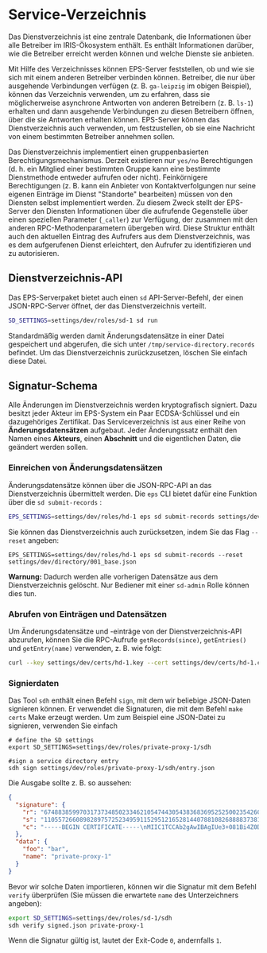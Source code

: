 # Service-Verzeichnis

Das Dienstverzeichnis ist eine zentrale Datenbank, die Informationen über alle Betreiber im IRIS-Ökosystem enthält. Es enthält Informationen darüber, wie die Betreiber erreicht werden können und welche Dienste sie anbieten.

Mit Hilfe des Verzeichnisses können EPS-Server feststellen, ob und wie sie sich mit einem anderen Betreiber verbinden können. Betreiber, die nur über ausgehende Verbindungen verfügen (z. B. `ga-leipzig` im obigen Beispiel), können das Verzeichnis verwenden, um zu erfahren, dass sie möglicherweise asynchrone Antworten von anderen Betreibern (z. B. `ls-1`) erhalten und dann ausgehende Verbindungen zu diesen Betreibern öffnen, über die sie Antworten erhalten können. EPS-Server können das Dienstverzeichnis auch verwenden, um festzustellen, ob sie eine Nachricht von einem bestimmten Betreiber annehmen sollen.

Das Dienstverzeichnis implementiert einen gruppenbasierten Berechtigungsmechanismus. Derzeit existieren nur `yes/no` Berechtigungen (d. h. ein Mitglied einer bestimmten Gruppe kann eine bestimmte Dienstmethode entweder aufrufen oder nicht). Feinkörnigere Berechtigungen (z. B. kann ein Anbieter von Kontaktverfolgungen nur seine eigenen Einträge im Dienst "Standorte" bearbeiten) müssen von den Diensten selbst implementiert werden. Zu diesem Zweck stellt der EPS-Server den Diensten Informationen über die aufrufende Gegenstelle über einen speziellen Parameter (`_caller`) zur Verfügung, der zusammen mit den anderen RPC-Methodenparametern übergeben wird. Diese Struktur enthält auch den aktuellen Eintrag des Aufrufers aus dem Dienstverzeichnis, was es dem aufgerufenen Dienst erleichtert, den Aufrufer zu identifizieren und zu autorisieren.

## Dienstverzeichnis-API

Das EPS-Serverpaket bietet auch einen `sd` API-Server-Befehl, der einen JSON-RPC-Server öffnet, der das Dienstverzeichnis verteilt.

```bash
SD_SETTINGS=settings/dev/roles/sd-1 sd run
```

Standardmäßig werden damit Änderungsdatensätze in einer Datei gespeichert und abgerufen, die sich unter `/tmp/service-directory.records` befindet. Um das Dienstverzeichnis zurückzusetzen, löschen Sie einfach diese Datei.

## Signatur-Schema

Alle Änderungen im Dienstverzeichnis werden kryptografisch signiert. Dazu besitzt jeder Akteur im EPS-System ein Paar ECDSA-Schlüssel und ein dazugehöriges Zertifikat. Das Serviceverzeichnis ist aus einer Reihe von **Änderungsdatensätzen** aufgebaut. Jeder Änderungssatz enthält den Namen eines **Akteurs**, einen **Abschnitt** und die eigentlichen Daten, die geändert werden sollen.

### Einreichen von Änderungsdatensätzen

Änderungsdatensätze können über die JSON-RPC-API an das Dienstverzeichnis übermittelt werden. Die `eps` CLI bietet dafür eine Funktion über die `sd submit-records` :

```bash
EPS_SETTINGS=settings/dev/roles/hd-1 eps sd submit-records settings/dev/directory/001_base.json
```

Sie können das Dienstverzeichnis auch zurücksetzen, indem Sie das Flag `--reset` angeben:

```
EPS_SETTINGS=settings/dev/roles/hd-1 eps sd submit-records --reset settings/dev/directory/001_base.json
```

**Warnung:** Dadurch werden alle vorherigen Datensätze aus dem Dienstverzeichnis gelöscht. Nur Bediener mit einer `sd-admin` Rolle können dies tun.

### Abrufen von Einträgen und Datensätzen

Um Änderungsdatensätze und -einträge von der Dienstverzeichnis-API abzurufen, können Sie die RPC-Aufrufe `getRecords(since)`, `getEntries()` und `getEntry(name)` verwenden, z. B. wie folgt:

```bash
curl --key settings/dev/certs/hd-1.key --cert settings/dev/certs/hd-1.crt --cacert settings/dev/certs/root.crt --resolve sd-1:3322:127.0.0.1 https://sd-1:3322/jsonrpc --header "Content-Type: application/json" --data '{"jsonrpc": "2.0", "method": "getRecords", "params": {"since": 0}}'
```

### Signierdaten

Das Tool `sdh` enthält einen Befehl `sign`, mit dem wir beliebige JSON-Daten signieren können. Er verwendet die Signaturen, die mit dem Befehl `make certs` Make erzeugt werden. Um zum Beispiel eine JSON-Datei zu signieren, verwenden Sie einfach

```
# define the SD settings
export SD_SETTINGS=settings/dev/roles/private-proxy-1/sdh

#sign a service directory entry
sdh sign settings/dev/roles/private-proxy-1/sdh/entry.json
```

Die Ausgabe sollte z. B. so aussehen:

```json
{
  "signature": {
    "r": "67488385997031737348502334621054744305438368369525250023542608571625588981387",
    "s": "110557266089828975725234959115295121652814407881082688883738138814924173982570",
    "c": "-----BEGIN CERTIFICATE-----\nMIIC1TCCAb2gAwIBAgIUe3+081Bi4Z0DXDdeBhfZZOAs4OwwDQYJKoZIhvcNAQEL\nBQAwaTELMAkGA1UEBhMCREUxDzANBgNVBAgMBkJlcmxpbjEPMA0GA1UEBwwGQmVy\nbGluMQ0wCwYDVQQKDARJUklTMQswCQYDVQQLDAJJVDEcMBoGA1UEAwwTVGVzdGlu\nZy1EZXZlbG9wbWVudDAeFw0yMTA1MTExMTMzNDBaFw0yMjA5MjMxMTMzNDBaMGUx\nCzAJBgNVBAYTAkRFMQ8wDQYDVQQIDAZCZXJsaW4xDzANBgNVBAcMBkJlcmxpbjEN\nMAsGA1UECgwESVJJUzELMAkGA1UECwwCSVQxGDAWBgNVBAMMD3ByaXZhdGUtcHJv\neHktMTBZMBMGByqGSM49AgEGCCqGSM49AwEHA0IABLHlILI5POvEDJc96W0dbag7\nFt8BVmitGqwS5jarYRwOUe/PiQ8tMBkMw9X/2U8G1qGYQb/CiRDh1DDy/Eh/mGKj\nRDBCMDMGA1UdEQQsMCqCD3ByaXZhdGUtcHJveHktMYIXKi5wcml2YXRlLXByb3h5\nLTEubG9jYWwwCwYDVR0PBAQDAgeAMA0GCSqGSIb3DQEBCwUAA4IBAQAmUESzD1ls\nmpECtRlinhiUduif9nVddtLeW/Ui86PHkS50vjSOVHY7ZHrfWbFB4/p4bwm8Sp1/\npFHx4WyuHiow5Ah3HV9afDcgyWBd1V8ijIFOlNF27u/caVsa9gV7iDVJ+6mBXKkf\nCgNI2bA2WoOVXQMwRoow4vSYrVAdM/Eyq8PHYOHkGqdd4uASG5df4vE+gnB2z9WD\nFuxkVYkncVP5OB+N7EAkQrVjrITdiSN0yYAVWFKz1IEnPF7GRW6KsPHW9lJeePeD\n1gLNh2KF6drrXT2PIIYVB31uepSoCqFnUUDcC/PX0qHu8jilvr/pTzhFUWbuX+Ja\nfaIRxqWB0frZ\n-----END CERTIFICATE-----\n"
  },
  "data": {
    "foo": "bar",
    "name": "private-proxy-1"
  }
}
```

Bevor wir solche Daten importieren, können wir die Signatur mit dem Befehl `verify` überprüfen (Sie müssen die erwartete `name` des Unterzeichners angeben):

```bash
export SD_SETTINGS=settings/dev/roles/sd-1/sdh
sdh verify signed.json private-proxy-1
```

Wenn die Signatur gültig ist, lautet der Exit-Code `0`, andernfalls `1`.

